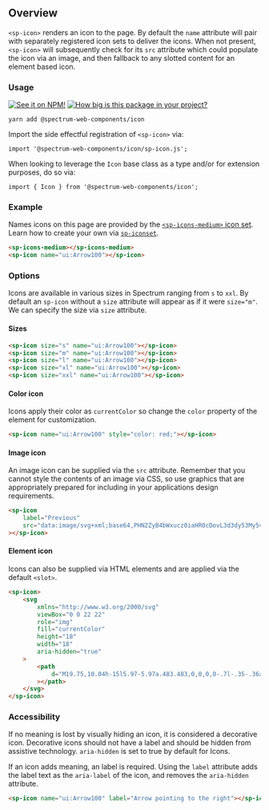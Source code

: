 ## Overview

`<sp-icon>` renders an icon to the page. By default the `name` attribute will pair with separately registered icon sets to deliver the icons. When not present, `<sp-icon>` will subsequently check for its `src` attribute which could populate the icon via an image, and then fallback to any slotted content for an element based icon.

### Usage

[![See it on NPM!](https://img.shields.io/npm/v/@spectrum-web-components/icon?style=for-the-badge)](https://www.npmjs.com/package/@spectrum-web-components/icon)
[![How big is this package in your project?](https://img.shields.io/bundlephobia/minzip/@spectrum-web-components/icon?style=for-the-badge)](https://bundlephobia.com/result?p=@spectrum-web-components/icon)

```
yarn add @spectrum-web-components/icon
```

Import the side effectful registration of `<sp-icon>` via:

```
import '@spectrum-web-components/icon/sp-icon.js';
```

When looking to leverage the `Icon` base class as a type and/or for extension purposes, do so via:

```
import { Icon } from '@spectrum-web-components/icon';
```

### Example

Names icons on this page are provided by the [`<sp-icons-medium>` icon set](components/icons). Learn how to create your own via [`sp-iconset`](components/iconset).

```html
<sp-icons-medium></sp-icons-medium>
<sp-icon name="ui:Arrow100"></sp-icon>
```

### Options

Icons are available in various sizes in Spectrum ranging from `s` to `xxl`. By default an `sp-icon` without a `size` attribute will appear as if it were `size="m"`. We can specify the size via `size` attribute.

#### Sizes

```html
<sp-icon size="s" name="ui:Arrow100"></sp-icon>
<sp-icon size="m" name="ui:Arrow100"></sp-icon>
<sp-icon size="l" name="ui:Arrow100"></sp-icon>
<sp-icon size="xl" name="ui:Arrow100"></sp-icon>
<sp-icon size="xxl" name="ui:Arrow100"></sp-icon>
```

#### Color icon

Icons apply their color as `currentColor` so change the `color` property of the element for customization.

```html
<sp-icon name="ui:Arrow100" style="color: red;"></sp-icon>
```

#### Image icon

An image icon can be supplied via the `src` attribute. Remember that you cannot style the contents of an image via CSS, so use graphics that are appropriately prepared for including in your applications design requirements.

```html
<sp-icon
    label="Previous"
    src="data:image/svg+xml;base64,PHN2ZyB4bWxucz0iaHR0cDovL3d3dy53My5vcmcvMjAwMC9zdmciIHZpZXdCb3g9Ii0yOTU3Ljk5NSAtNTUzMC4wMzIgNiAxMCI+PGRlZnM+PHN0eWxlPi5he2ZpbGw6bm9uZTtzdHJva2U6IzE0NzNlNjtzdHJva2UtbGluZWNhcDpyb3VuZDtzdHJva2UtbGluZWpvaW46cm91bmQ7c3Ryb2tlLW1pdGVybGltaXQ6MTA7c3Ryb2tlLXdpZHRoOjJweDt9PC9zdHlsZT48L2RlZnM+PHBhdGggY2xhc3M9ImEiIGQ9Ik0yNTEuMywzMzNsNC00LTQtNCIgdHJhbnNmb3JtPSJ0cmFuc2xhdGUoLTI3MDEuNjk1IC01MTk2LjAzMikgcm90YXRlKDE4MCkiLz48L3N2Zz4="
></sp-icon>
```

#### Element icon

Icons can also be supplied via HTML elements and are applied via the default `<slot>`.

```html
<sp-icon>
    <svg
        xmlns="http://www.w3.org/2000/svg"
        viewBox="0 0 22 22"
        role="img"
        fill="currentColor"
        height="18"
        width="18"
        aria-hidden="true"
    >
        <path
            d="M19.75,10.04h-15l5.97-5.97a.483.483,0,0,0,0-.7l-.35-.36a.513.513,0,0,0-.71,0L2.24,10.44a.513.513,0,0,0,0,.71l7.39,7.84a.513.513,0,0,0,.71,0l.35-.35a.513.513,0,0,0,0-.71L4.76,11.5H19.75a.25.25,0,0,0,.25-.25v-.96A.25.25,0,0,0,19.75,10.04Z"
        ></path>
    </svg>
</sp-icon>
```

### Accessibility

If no meaning is lost by visually hiding an icon, it is considered a decorative icon. Decorative icons should not have a label and should be hidden from assistive technology. `aria-hidden` is set to true by default for Icons.

If an icon adds meaning, an label is required. Using the `label` attribute adds the label text as the `aria-label` of the icon, and removes the `aria-hidden` attribute.

```html
<sp-icon name="ui:Arrow100" label="Arrow pointing to the right"></sp-icon>
```

